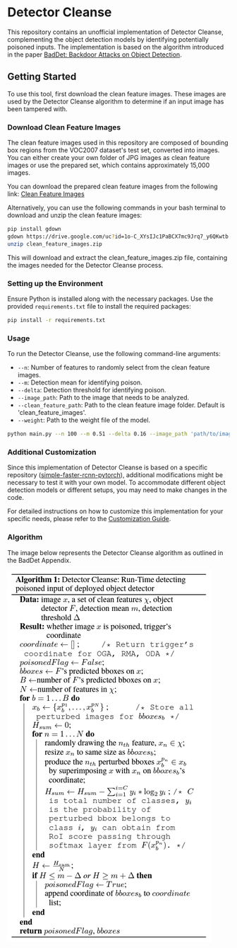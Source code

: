 # Detector Cleanse

This repository contains an unofficial implementation of Detector Cleanse, complementing the object detection models by identifying potentially poisoned inputs. The implementation is based on the algorithm introduced in the paper [BadDet: Backdoor Attacks on Object Detection](https://arxiv.org/abs/2205.14497).

## Getting Started

To use this tool, first download the clean feature images. These images are used by the Detector Cleanse algorithm to determine if an input image has been tampered with.

### Download Clean Feature Images

The clean feature images used in this repository are composed of bounding box regions from the VOC2007 dataset's test set, converted into images. You can either create your own folder of JPG images as clean feature images or use the prepared set, which contains approximately 15,000 images.

You can download the prepared clean feature images from the following link:
[Clean Feature Images](https://drive.google.com/file/d/1o-C_XYsIJc1PaBCX7mc9Jrq7_y6QKwtb/view?usp=sharing)

Alternatively, you can use the following commands in your bash terminal to download and unzip the clean feature images:

```bash
pip install gdown
gdown https://drive.google.com/uc?id=1o-C_XYsIJc1PaBCX7mc9Jrq7_y6QKwtb
unzip clean_feature_images.zip
```
This will download and extract the clean_feature_images.zip file, containing the images needed for the Detector Cleanse process.


### Setting up the Environment

Ensure Python is installed along with the necessary packages. Use the provided `requirements.txt` file to install the required packages:

```bash
pip install -r requirements.txt

```

### Usage

To run the Detector Cleanse, use the following command-line arguments:

- `--n`: Number of features to randomly select from the clean feature images.
- `--m`: Detection mean for identifying poison.
- `--delta`: Detection threshold for identifying poison.
- `--image_path`: Path to the image that needs to be analyzed.
- `--clean_feature_path`: Path to the clean feature image folder. Default is 'clean_feature_images'.
- `--weight`: Path to the weight file of the model.

```bash
python main.py --n 100 --m 0.51 --delta 0.16 --image_path 'path/to/image.jpg' --clean_feature_path 'path/to/clean_feature_images' --weight 'path/to/model/weight.pth'
```

### Additional Customization

Since this implementation of Detector Cleanse is based on a specific repository ([simple-faster-rcnn-pytorch](https://github.com/chenyuntc/simple-faster-rcnn-pytorch/tree/master)), additional modifications might be necessary to test it with your own model. To accommodate different object detection models or different setups, you may need to make changes in the code.

For detailed instructions on how to customize this implementation for your specific needs, please refer to the [Customization Guide](CustomizationGuide.md).


### Algorithm

The image below represents the Detector Cleanse algorithm as outlined in the BadDet Appendix.

![Algorithm](algorithm.jpg)
